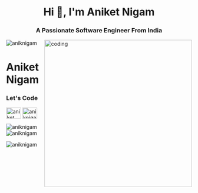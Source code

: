 <h1 align="center">Hi 👋, I'm Aniket Nigam</h1>
<h3 align="center">A Passionate Software Engineer From India</h3>

<img align = "right" alt= "coding" width="400" src="https://camo.githubusercontent.com/5ddf73ad3a205111cf8c686f687fc216c2946a75005718c8da5b837ad9de78c9/68747470733a2f2f7468756d62732e6766796361742e636f6d2f4576696c4e657874446576696c666973682d736d616c6c2e676966">

<p align="left"> <img src="https://komarev.com/ghpvc/?username=aniknigam&label=Profile%20views&color=0e75b6&style=flat" alt="aniknigam" /> </p>
 <h1>  Aniket Nigam</h1>
 <h3> Let's Code</h3>
<p align="left">
<a href="https://linkedin.com/in/aniket nigam" target="blank"><img align="center" src="https://raw.githubusercontent.com/rahuldkjain/github-profile-readme-generator/master/src/images/icons/Social/linked-in-alt.svg" alt="aniket nigam" height="30" width="40" /></a>
<a href="https://instagram.com/aniknigam" target="blank"><img align="center" src="https://raw.githubusercontent.com/rahuldkjain/github-profile-readme-generator/master/src/images/icons/Social/instagram.svg" alt="aniknigam" height="30" width="40" /></a>
</p>


<p><img align="left" src="https://github-readme-stats.vercel.app/api/top-langs?username=aniknigam&show_icons=true&locale=en&layout=compact" alt="aniknigam" /></p>

<p>&nbsp;<img align="center" src="https://github-readme-stats.vercel.app/api?username=aniknigam&show_icons=true&locale=en" alt="aniknigam" /></p>

<p><img align="center" src="https://github-readme-streak-stats.herokuapp.com/?user=aniknigam&" alt="aniknigam" /></p>
